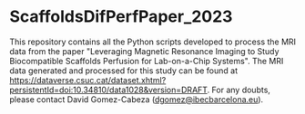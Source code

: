 # ScaffoldsDifPerfPaper_2023

This repository contains all the Python scripts developed to process the MRI data from the paper "Leveraging Magnetic Resonance Imaging to Study Biocompatible Scaffolds Perfusion for Lab-on-a-Chip Systems". The MRI data generated and processed for this study can be found at https://dataverse.csuc.cat/dataset.xhtml?persistentId=doi:10.34810/data1028&version=DRAFT. For any doubts, please contact David Gomez-Cabeza (dgomez@ibecbarcelona.eu). 
